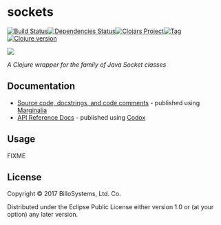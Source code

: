# sockets
[![Build Status][travis-badge]][travis][![Dependencies Status][deps-badge]][deps][![Clojars Project][clojars-badge]][clojars][![Tag][tag-badge]][tag][![Clojure version][clojure-v]](project.clj)

[![][logo]][logo-large]

*A Clojure wrapper for the family of Java Socket classes*


## Documentation

* [Source code, docstrings, and code comments](http://billo.systems/sockets/current/marginalia) - published using [Marginalia](https://github.com/gdeer81/marginalia)
* [API Reference Docs](http://billo.systems/sockets/current/index) - published using [Codox](https://github.com/weavejester/codox)


## Usage

FIXME


## License

Copyright © 2017 BilloSystems, Ltd. Co.

Distributed under the Eclipse Public License either version 1.0 or (at
your option) any later version.


<!-- Named page links below: /-->

[travis]: https://travis-ci.org/billosys/sockets
[travis-badge]: https://travis-ci.org/billosys/sockets.png?branch=master
[deps]: http://jarkeeper.com/billosys/sockets
[deps-badge]: http://jarkeeper.com/billosys/sockets/status.svg
[logo]: resources/images/socket-250x.png
[logo-large]: resources/images/socket-2400x.png
[tag-badge]: https://img.shields.io/github/tag/billosys/sockets.svg
[tag]: https://github.com/billosys/sockets/tags
[clojure-v]: https://img.shields.io/badge/clojure-1.8.0-blue.svg
[clojars]: https://clojars.org/systems.billo/sockets
[clojars-badge]: https://img.shields.io/clojars/v/systems.billo/sockets.svg
